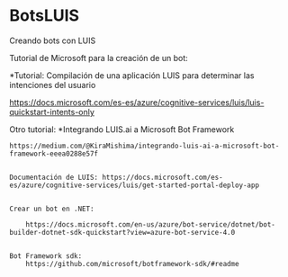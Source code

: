 # BotsLUIS
Creando bots con LUIS

Tutorial de Microsoft para la creación de un bot:

  *Tutorial: Compilación de una aplicación LUIS para determinar las intenciones del usuario
  
  https://docs.microsoft.com/es-es/azure/cognitive-services/luis/luis-quickstart-intents-only
  
  Otro tutorial:
    *Integrando LUIS.ai a Microsoft Bot Framework
    
    https://medium.com/@KiraMishima/integrando-luis-ai-a-microsoft-bot-framework-eeea0288e57f
    
    
    Documentación de LUIS: https://docs.microsoft.com/es-es/azure/cognitive-services/luis/get-started-portal-deploy-app
    
    
    Crear un bot en .NET:
    
        https://docs.microsoft.com/en-us/azure/bot-service/dotnet/bot-builder-dotnet-sdk-quickstart?view=azure-bot-service-4.0
      
      
    Bot Framework sdk:
        https://github.com/microsoft/botframework-sdk/#readme
